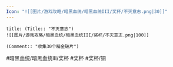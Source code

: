 ```yaml
---
Icon: "![[图片/游戏攻略/暗黑血统/暗黑血统III/奖杯/不灭意志.png|30]]"
---
```

```ad-common-bronze-trophy
title: (Title:: "不灭意志")
![[图片/游戏攻略/暗黑血统/暗黑血统III/奖杯/不灭意志.png|100]]

(Comment:: "收集30个精金破片")
```

#暗黑血统/暗黑血统III/奖杯 #奖杯 #奖杯/铜
